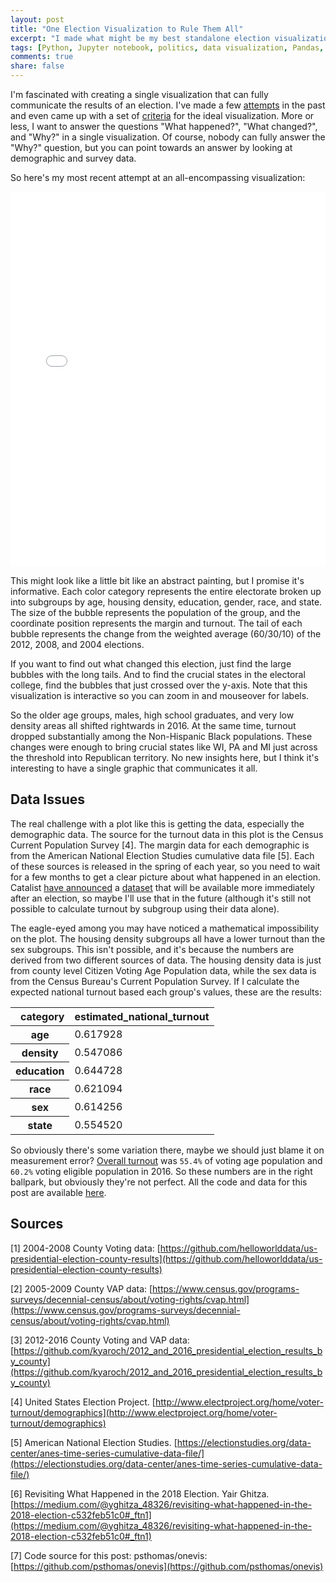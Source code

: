 ```yaml
---
layout: post
title: "One Election Visualization to Rule Them All"
excerpt: "I made what might be my best standalone election visualization yet."
tags: [Python, Jupyter notebook, politics, data visualization, Pandas, altair]
comments: true
share: false
---
```


<!-- <script type="text/javascript" src="https://cdn.jsdelivr.net/npm//vega@5"></script>
<script type="text/javascript" src="https://cdn.jsdelivr.net/npm//vega-lite@3.4.0"></script>
<script type="text/javascript" src="https://cdn.jsdelivr.net/npm//vega-embed@4"></script> -->

I'm fascinated with creating a single visualization that can fully communicate the results of an election. I've made a few [attempts](https://pstblog.com/2017/06/05/national-election-vis) in the past and even came up with a set of [criteria](https://pstblog.com/2016/12/08/presidential-election) for the ideal visualization. More or less, I want to answer the questions "What happened?", "What changed?", and "Why?" in a single visualization. Of course, nobody can fully answer the "Why?" question, but you can point towards an answer by looking at demographic and survey data. 

So here's my most recent attempt at an all-encompassing visualization:

<!-- <div id="vis" style="margin-top:25px;margin-bottom:25px;"></div> -->

<iframe id="vis" src="{{ site.baseurl }}/vis/onevis.html"
    style="width: 100%; height:600px; border: none; position: relative; scrolling:no;">
</iframe>

This might look like a little bit like an abstract painting, but I promise it's informative. Each color category represents the entire electorate broken up into subgroups by age, housing density, education, gender, race, and state. The size of the bubble represents the population of the group, and the coordinate position represents the margin and turnout. The tail of each bubble represents the change from the weighted average (60/30/10) of the 2012, 2008, and 2004 elections. 

If you want to find out what changed this election, just find the large bubbles with the long tails. And to find the crucial states in the electoral college, find the bubbles that just crossed over the y-axis. Note that this visualization is interactive so you can zoom in and mouseover for labels.

So the older age groups, males, high school graduates, and very low density areas all shifted rightwards in 2016. At the same time, turnout dropped substantially among the Non-Hispanic Black populations. These changes were enough to bring crucial states like WI, PA and MI just across the threshold into Republican territory. No new insights here, but I think it's interesting to have a single graphic that communicates it all.

## Data Issues

The real challenge with a plot like this is getting the data, especially the demographic data. The source for the turnout data in this plot is the Census Current Population Survey [4]. The margin data for each demographic is from the American National Election Studies cumulative data file [5]. Each of these sources is released in the spring of each year, so you need to wait for a few months to get a clear picture about what happened in an election. Catalist [have announced](https://medium.com/@yghitza_48326/revisiting-what-happened-in-the-2018-election-c532feb51c0#_ftn1) a [dataset](https://docs.google.com/spreadsheets/d/1UwC_GapbE3vF6-n1THVbwcXoU_zFvO8jJQL99ouX3Rw/edit?ts=5beae6d4#gid=433702266) that will be available more immediately after an election, so maybe I'll use that in the future (although it's still not possible to calculate turnout by subgroup using their data alone).  

The eagle-eyed among you may have noticed a mathematical impossibility on the plot. The housing density subgroups all have a lower turnout than the sex subgroups. This isn't possible, and it's because the numbers are derived from two different sources of data. The housing density data is just from county level Citizen Voting Age Population data, while the sex data is from the Census Bureau's Current Population Survey. If I calculate the expected national turnout based each group's values, these are the results:

<div>
<style scoped="">
    .dataframe tbody tr th:only-of-type {
        vertical-align: middle;
    }

    .dataframe tbody tr th {
        vertical-align: top;
    }

    .dataframe thead th {
        text-align: right;
    }
</style>
<table class="dataframe">
  <thead>
    <tr>
      <th>category</th>
      <th>estimated_national_turnout</th>
    </tr>
  </thead>
  <tbody>
    <tr>
      <th>age</th>
      <td>0.617928</td>
    </tr>
    <tr>
      <th>density</th>
      <td>0.547086</td>
    </tr>
    <tr>
      <th>education</th>
      <td>0.644728</td>
    </tr>
    <tr>
      <th>race</th>
      <td>0.621094</td>
    </tr>
    <tr>
      <th>sex</th>
      <td>0.614256</td>
    </tr>
    <tr>
      <th>state</th>
      <td>0.554520</td>
    </tr>
  </tbody>
</table>
</div>

So obviously there's some variation there, maybe we should just blame it on measurement error? [Overall turnout](https://en.wikipedia.org/wiki/United_States_presidential_election,_2016#Statistical_analysis) was `55.4%` of voting age population and `60.2%` voting eligible population in 2016. So these numbers are in the right ballpark, but obviously they're not perfect. All the code and data for this post are available [here](https://github.com/psthomas/onevis).

## Sources

[1] 2004-2008 County Voting data: [https://github.com/helloworlddata/us-presidential-election-county-results](https://github.com/helloworlddata/us-presidential-election-county-results)

[2] 2005-2009 County VAP data: [https://www.census.gov/programs-surveys/decennial-census/about/voting-rights/cvap.html](https://www.census.gov/programs-surveys/decennial-census/about/voting-rights/cvap.html)

[3] 2012-2016 County Voting and VAP data: [https://github.com/kyaroch/2012_and_2016_presidential_election_results_by_county](https://github.com/kyaroch/2012_and_2016_presidential_election_results_by_county)

[4] United States Election Project. [http://www.electproject.org/home/voter-turnout/demographics](http://www.electproject.org/home/voter-turnout/demographics)

[5] American National Election Studies. [https://electionstudies.org/data-center/anes-time-series-cumulative-data-file/](https://electionstudies.org/data-center/anes-time-series-cumulative-data-file/)

[6] Revisiting What Happened in the 2018 Election. Yair Ghitza. [https://medium.com/@yghitza_48326/revisiting-what-happened-in-the-2018-election-c532feb51c0#_ftn1](https://medium.com/@yghitza_48326/revisiting-what-happened-in-the-2018-election-c532feb51c0#_ftn1)

[7] Code source for this post: psthomas/onevis: [https://github.com/psthomas/onevis](https://github.com/psthomas/onevis)


